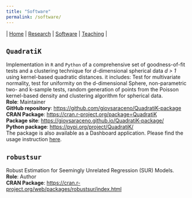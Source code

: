 ```yaml
---
title: "Software"
permalink: /software/
---
```


| [Home](index.md) | [Research](research.md) | [Software](software.md) | [Teaching](teaching.md) |


## `QuadratiK` 

Implementation in `R` and `Python` of a comprehensive set of goodness-of-fit tests and a clustering technique for *d*-dimensional spherical data *d > 1* using kernel-based quadratic distances. it includes: Test for multivariate normality, test for uniformity on the d-dimensional Sphere, non-parametric two- and k-sample tests, random generation of points from the Poisson kernel-based density and clustering algorithm for spherical data. \
**Role**: Maintainer\
**GitHub repository**: https://github.com/giovsaraceno/QuadratiK-package \
**CRAN Package**: https://cran.r-project.org/package=QuadratiK \
**Package site**: https://giovsaraceno.github.io/QuadratiK-package/ \
**Python package**: https://pypi.org/project/QuadratiK/ \
The package is also available as a Dashboard application. Please find the usage instruction [here](https://quadratik.readthedocs.io/en/latest/user_guide/dashboard_application_usage.html). 

## `robustsur` 

Robust Estimation for Seemingly Unrelated Regression (SUR) Models. \
**Role**: Author \
**CRAN Package**: https://cran.r-project.org/web/packages/robustsur/index.html
